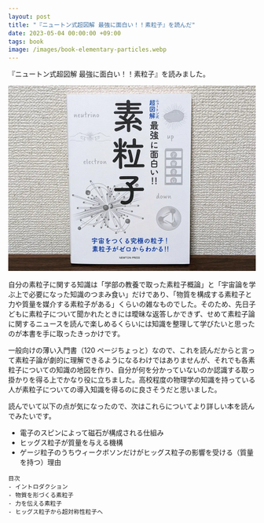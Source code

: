 ```yaml
---
layout: post
title: "『ニュートン式超図解 最強に面白い！！素粒子』を読んだ"
date: 2023-05-04 00:00:00 +09:00
tags: book
image: /images/book-elementary-particles.webp
---
```


『ニュートン式超図解 最強に面白い！！素粒子』を読みました。

![表紙](/images/book-elementary-particles.webp)

自分の素粒子に関する知識は「学部の教養で取った素粒子概論」と「宇宙論を学ぶ上で必要になった知識のつまみ食い」だけであり、「物質を構成する素粒子と力や質量を媒介する素粒子がある」くらいの雑なものでした。そのため、先日子どもに素粒子について聞かれたときには曖昧な返答しかできず、せめて素粒子論に関するニュースを読んで楽しめるくらいには知識を整理して学びたいと思ったのが本書を手に取ったきっかけです。

一般向けの薄い入門書（120 ページちょっと）なので、これを読んだからと言って素粒子論が劇的に理解できるようになるわけではありませんが、それでも各素粒子についての知識の地図を作り、自分が何を分かっていないのか認識する取っ掛かりを得る上でかなり役に立ちました。高校程度の物理学の知識を持っている人が素粒子についての導入知識を得るのに良さそうだと思いました。

読んでいて以下の点が気になったので、次はこれらについてより詳しい本を読んでみたいです。

- 電子のスピンによって磁石が構成される仕組み
- ヒッグス粒子が質量を与える機構
- ゲージ粒子のうちウィークボソンだけがヒッグス粒子の影響を受ける（質量を持つ）理由

```
目次
- イントロダクション
- 物質を形づくる素粒子
- 力を伝える素粒子
- ヒッグス粒子から超対称性粒子へ
```